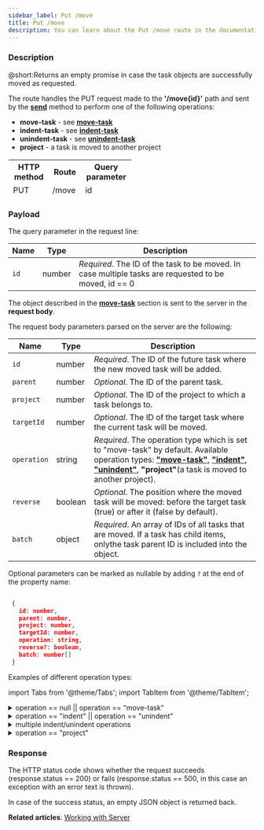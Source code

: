 ```yaml
---
sidebar_label: Put /move
title: Put /move
description: You can learn about the Put /move route in the documentation of the DHTMLX JavaScript To Do List library. Browse developer guides and API reference, try out code examples and live demos, and download a free 30-day evaluation version of DHTMLX To Do List.
---
```


### Description

@short:Returns an empty promise in case the task objects are successfully moved as requested.

The route handles the PUT request made to the **'/move{id}'** path and sent by the [**send**](api/rest_api/methods/send_method.md) method to perform one of the following operations: 
- **move-task** - see [**move-task**](api/methods/movetask_method.md)
- **indent-task** - see [**indent-task**](api/methods/indenttask_method.md)
- **unindent-task** - see [**unindent-task**](api/methods/unindenttask_method.md)
- **project** - a task is moved to another project


<table style="border: 1px solid white; border-collapse: collapse; width:50%">
<thead style="border: 1px solid white; border-collapse: collapse;">
<th style="width:25%">HTTP method</th>
<th style="width:25%">Route</th>
<th style="width:25%">Query parameter</th>
</thead>
<tbody style="border: 1px solid white; border-collapse: collapse">
<tr>
<td>PUT</td>
<td>/move</td>
<td>id</td>
</tr>
</tbody>
</table>


### Payload

The query parameter in the request line:

| Name       | Type        | Description |
| ----------- | ----------- | ----------- |
| `id`       |  number   | *Required*. The ID of the task to be moved. In case multiple tasks are requested to be moved, id == 0|

The object described in the [**move-task**](api/events/movetask_event.md) section is sent to the server in the **request body**.

The request body parameters parsed on the server are the following:

| Name       | Type        | Description |
| ----------- | ----------- | ----------- |
| `id`       |  number   | *Required*. The ID of the future task where the new moved task will be added.|
| `parent`       |  number   | *Optional*. The ID of the parent task.|
| `project`       |  number   | *Optional*. The ID of the project to which a task belongs to.|
| `targetId`       |  number   | *Optional*. The ID of the target task where the current task will be moved.|
| `operation`       |  string  | *Required*. The operation type which is set to "move-task" by default. Available operation types: [**"move-task"**](api/methods/movetask_method.md), [**"indent"**](api/methods/indenttask_method.md), [**"unindent"**](api/methods/unindenttask_method.md), **"project"**(a task is moved to another project).|
| `reverse`       | boolean   | *Optional*. The position where the moved task will be moved: before the target task (true) or after it (false by default).|
| `batch`       |  object  | *Required*. An array of IDs of all tasks that are moved. If a task has child items, onlythe task parent ID is included into the object.|


Optional parameters can be marked as nullable by adding `?` at the end of the property name:

~~~json
 
 {
   id: number,
   parent: number,
   project: number,
   targetId: number,
   operation: string,
   reverse?: boolean,
   batch: number[]
 }
~~~ 

Examples of different operation types:

import Tabs from '@theme/Tabs';
import TabItem from '@theme/TabItem';

<details>
  <summary>operation == null || operation == "move-task"</summary>
  If an operation type is not specified, the <b>move-task</b> operation is applied by default.<br/>
  In case one task is moved, its ID is sent in the request line.<br/> 
  If multiple tasks are moved, the ID value in the request line is set to 0, and all tasks IDs are specified in the <b>batch</b> array. <br/>
  In case of multiple tasks, make sure that these tasks have the same project ID/parent ID. 
  

  ~~~json
  {
    targetId: number,
    reverse: boolean,
    batch?: number[],
    operation?: string,
}
~~~
    
  </details>  

  <details>
  <summary>operation == "indent" || operation == "unindent" </summary>
  
  
   In case the request is sent for one <b>indent/unindent</b> operation, its ID is sent in the request line and other task parameters are sent in the request body as below:

~~~json

   {
    id: number,
    targetId: number,
    reverse: boolean,
    operation: string,
    parent?: number,
} 

~~~

  </details>
  

  <details>
  <summary>multiple indent/unindent operations</summary>
  In case the request is sent to indent or unindent multiple tasks, the ID value in the request line is set to 0, each task ID with other parameters are listed in the <b>opbatch</b> array of task objects.

Let's denote each task object as the <b>MoveInfo</b> object:

~~~json

   {
    id: number,
    targetId: number,
    reverse: boolean,
    operation: string,
    parent?: number,
} 


~~~

Now we can list each task parameters in the **opbatch** array of the <b>MoveInfo</b> objects: 

~~~json
{
    opbatch: MoveInfo[]
}
// where MoveInfo is defined in the previous example

~~~

  </details>

<details>

<summary>operation == "project"</summary>
  In case one task is moved, its ID is sent in the request line.<br/> 
  If multiple tasks are moved to another project, the ID value in the request line is set to 0, and all tasks IDs are specified in the <b>batch</b> array.<br/> 
  If you move a task with child items, only the ID of its parent is specified in the <b>batch</b> array.<br/>
  
  The <b>project</b> parameter is the ID of a project where tasks are moved. 

~~~json
{
    project: number,
    operation: string,
    batch?: number[],
}

~~~

</details>

### Response

  
The HTTP status code shows whether the request succeeds (response.status == 200) or fails (response.status == 500, in this case an exception with an error text is thrown).

In case of the success status, an empty JSON object is returned back. 

**Related articles**: [Working with Server](guides/working_with_server.md)